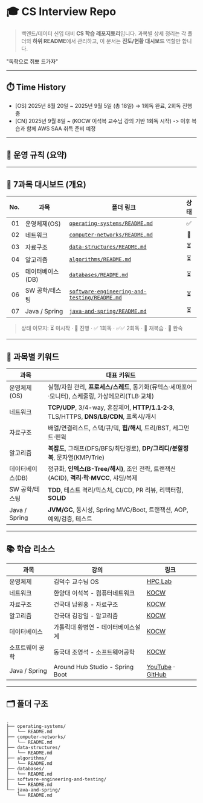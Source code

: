 
# 🎓 CS Interview Repo

> 백엔드/데이터 신입 대비 **CS 학습 레포지토리**입니다.
> 과목별 상세 정리는 각 폴더의 **하위 README**에서 관리하고, 이 문서는 **진도/현황 대시보드** 역할만 합니다.

"독학으로 취뽀 드가자"

---

## ⏱️ Time History

* \[OS] 2025년 8월 20일 \~ 2025년 9월 5일 (총 18일) → 1회독 완료, 2회독 진행 중
* \[CN] 2025년 9월 8일 \~ (KOCW 이석복 교수님 강의 기반 1회독 시작) -> 이후 복습과 함께 AWS SAA 취득 준비 예정

---

## 🧭 운영 규칙 (요약)

---

## 📌 7과목 대시보드 (개요)

| No. | 과목            | 폴더 링크                                                                                      |  상태 |
| --: | ------------- | ------------------------------------------------------------------------------------------ | :-: |
|  01 | 운영체제(OS)      | [`operating-systems/README.md`](operating-systems/README.md)                               |  ✅ |
|  02 | 네트워크          | [`computer-networks/README.md`](computer-networks/README.md)                               |  🔄 |
|  03 | 자료구조          | [`data-structures/README.md`](data-structures/README.md)                                   |  ⏳  |
|  04 | 알고리즘          | [`algorithms/README.md`](algorithms/README.md)                                             |  ⏳  |
|  05 | 데이터베이스(DB)    | [`databases/README.md`](databases/README.md)                                               |  ⏳  |
|  06 | SW 공학/테스팅     | [`software-engineering-and-testing/README.md`](software-engineering-and-testing/README.md) |  ⏳  |
|  07 | Java / Spring | [`java-and-spring/README.md`](java-and-spring/README.md)                                   |  ⏳  |

> 상태 이모지: ⏳ 미시작 · 🔄 진행 · ✅ 1회독 · ✅✅ 2회독 · 🔁 재복습 · 🚀 완숙

---

## 🧩 과목별 키워드

| 과목            | 대표 키워드                                                                          |
| ------------- | ------------------------------------------------------------------------------- |
| 운영체제(OS)      | 실행/자원 관리, **프로세스/스레드**, 동기화(뮤텍스·세마포어·모니터), 스케줄링, 가상메모리(TLB·교체)                  |
| 네트워크          | **TCP/UDP**, 3/4-way, 혼잡제어, **HTTP/1.1·2·3**, TLS/HTTPS, **DNS/LB/CDN**, 프록시/캐시 |
| 자료구조          | 배열/연결리스트, 스택/큐/덱, **힙/해시**, 트리/BST, 세그먼트·펜윅                                     |
| 알고리즘          | **복잡도**, 그래프(DFS/BFS/최단경로), **DP/그리디/분할정복**, 문자열(KMP/Trie)                      |
| 데이터베이스(DB)    | 정규화, **인덱스(B-Tree/해시)**, 조인 전략, 트랜잭션(ACID), **격리·락·MVCC**, 샤딩/복제                |
| SW 공학/테스팅     | **TDD**, 테스트 격리/픽스처, CI/CD, PR 리뷰, 리팩터링, **SOLID**                              |
| Java / Spring | **JVM/GC**, 동시성, Spring MVC/Boot, 트랜잭션, AOP, 예외/검증, 테스트                         |

---

## 📚 학습 리소스

| 과목            | 강의                              | 링크                                                                                                                                                          |
| ------------- | ------------------------------- | ----------------------------------------------------------------------------------------------------------------------------------------------------------- |
| 운영체제          | 김덕수 교수님 OS                      | [HPC Lab](https://hpclab.tistory.com/1?category=887083)                                                                                                     |
| 네트워크          | 한양대 이석복 - 컴퓨터네트워크               | [KOCW](https://www.kocw.net/home/cview.do?cid=6166c077e545b736)                                                                                             |
| 자료구조          | 건국대 남원홍 - 자료구조                  | [KOCW](https://www.kocw.net/home/cview.do?kemId=1190355)                                                                                                    |
| 알고리즘          | 건국대 김강일 - 알고리즘                  | [KOCW](https://www.kocw.net/home/cview.do?kemId=1278171)                                                                                                    |
| 데이터베이스        | 가톨릭대 황병연 - 데이터베이스설계             | [KOCW](https://kocw.net/home/cview.do?kemId=1207109)                                                                                                        |
| 소프트웨어 공학      | 동국대 조영석 - 소프트웨어공학               | [KOCW](https://www.kocw.net/home/cview.do?kemId=1045594)                                                                                                    |
| Java / Spring | Around Hub Studio - Spring Boot | [YouTube](https://www.youtube.com/playlist?list=PLlTylS8uB2fBOi6uzvMpojFrNe7sRmlzU) · [GitHub](https://github.com/Around-Hub-Studio/around-hub-spring-boot) |

---

## 🗂️ 폴더 구조

```
.
├── operating-systems/
│   └── README.md
├── computer-networks/
│   └── README.md
├── data-structures/
│   └── README.md
├── algorithms/
│   └── README.md
├── databases/
│   └── README.md
├── software-engineering-and-testing/
│   └── README.md
└── java-and-spring/
    └── README.md
```
